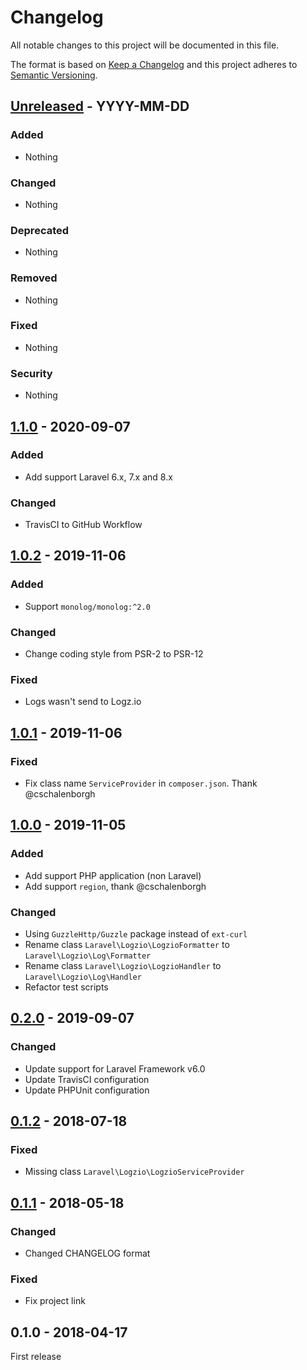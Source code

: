 # Changelog
All notable changes to this project will be documented in this file.

The format is based on [Keep a Changelog](http://keepachangelog.com/en/1.0.0/)
and this project adheres to [Semantic Versioning](http://semver.org/spec/v2.0.0.html).



## [Unreleased] - YYYY-MM-DD

### Added
- Nothing

### Changed
- Nothing

### Deprecated
- Nothing

### Removed
- Nothing

### Fixed
- Nothing

### Security
- Nothing





## [1.1.0] - 2020-09-07

### Added
- Add support Laravel 6.x, 7.x and 8.x

### Changed
- TravisCI to GitHub Workflow





## [1.0.2] - 2019-11-06

### Added
- Support `monolog/monolog:^2.0`

### Changed
- Change coding style from PSR-2 to PSR-12

### Fixed
- Logs wasn't send to Logz.io




## [1.0.1] - 2019-11-06

### Fixed
- Fix class name `ServiceProvider` in `composer.json`. Thank @cschalenborgh




## [1.0.0] - 2019-11-05

### Added
- Add support PHP application (non Laravel)
- Add support `region`, thank @cschalenborgh

### Changed
- Using `GuzzleHttp/Guzzle` package instead of `ext-curl`
- Rename class `Laravel\Logzio\LogzioFormatter` to `Laravel\Logzio\Log\Formatter`
- Rename class `Laravel\Logzio\LogzioHandler` to `Laravel\Logzio\Log\Handler`
- Refactor test scripts




## [0.2.0] - 2019-09-07

### Changed
- Update support for Laravel Framework v6.0
- Update TravisCI configuration
- Update PHPUnit configuration




## [0.1.2] - 2018-07-18

### Fixed
- Missing class `Laravel\Logzio\LogzioServiceProvider`




## [0.1.1] - 2018-05-18

### Changed
- Changed CHANGELOG format

### Fixed
- Fix project link




## 0.1.0 - 2018-04-17

First release



[Unreleased]: https://github.com/oanhnn/laravel-logzio/compare/v1.1.0...develop
[1.1.0]:      https://github.com/oanhnn/laravel-logzio/compare/v1.0.2...v1.1.0
[1.0.2]:      https://github.com/oanhnn/laravel-logzio/compare/v1.0.1...v1.0.2
[1.0.1]:      https://github.com/oanhnn/laravel-logzio/compare/v1.0.0...v1.0.1
[1.0.0]:      https://github.com/oanhnn/laravel-logzio/compare/v0.2.0...v1.0.0
[0.2.0]:      https://github.com/oanhnn/laravel-logzio/compare/v0.1.2...v0.2.0
[0.1.2]:      https://github.com/oanhnn/laravel-logzio/compare/v0.1.1...v0.1.2
[0.1.1]:      https://github.com/oanhnn/laravel-logzio/compare/v0.1.0...v0.1.1
